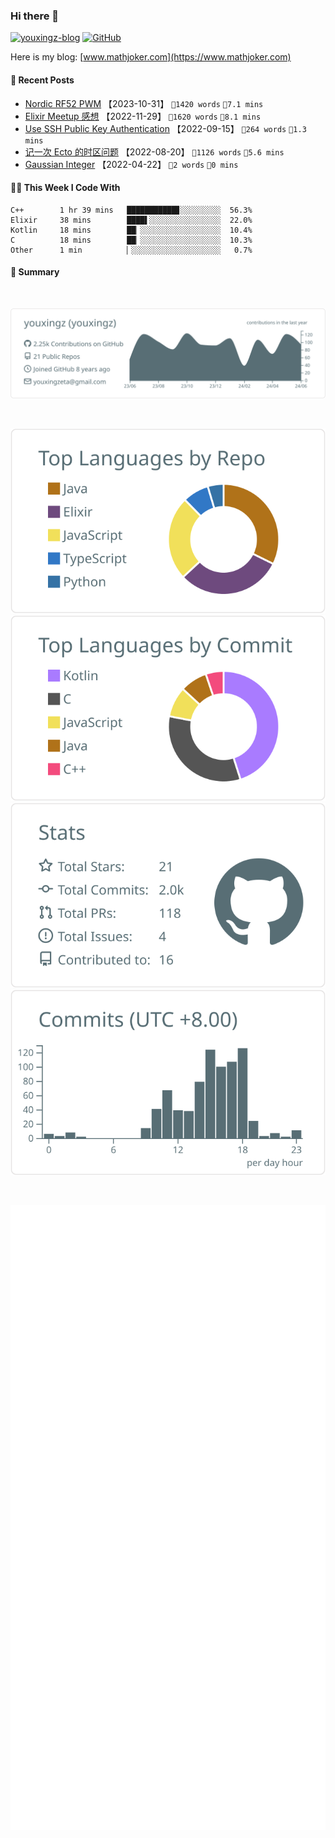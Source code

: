 ### Hi there 👋

[![youxingz-blog](https://img.shields.io/badge/blog-youxingz-3cf?style=flat-square)](https://www.youxingz.com)
[![GitHub](https://img.shields.io/github/followers/youxingz?logo=github&style=flat-square)](https://github.com/youxingz)

Here is my blog:
[www.mathjoker.com](https://www.mathjoker.com)

#### 📰 Recent Posts

<!-- blog: https://youxingz.com starts -->

- <a href="https://youxingz.com/hardware/nordic-nrf52-pwm" target="_blank">Nordic RF52 PWM</a> 【2023-10-31】 `📖1420 words` `🫣7.1 mins`
- <a href="https://youxingz.com/software/elixir-meetup" target="_blank">Elixir Meetup 感想</a> 【2022-11-29】 `📖1620 words` `🫣8.1 mins`
- <a href="https://youxingz.com/software/ssh-rsa-generate" target="_blank">Use SSH Public Key Authentication</a> 【2022-09-15】 `📖264 words` `🫣1.3 mins`
- <a href="https://youxingz.com/software/ecto-timezone" target="_blank">记一次 Ecto 的时区问题</a> 【2022-08-20】 `📖1126 words` `🫣5.6 mins`
- <a href="https://youxingz.com/math/gauss-integer" target="_blank">Gaussian Integer</a> 【2022-04-22】 `📖2 words` `🫣0 mins`
  <!-- blog: https://youxingz.com ends -->

#### 👨‍💻 This Week I Code With

```text
C++        1 hr 39 mins   ███████████▊░░░░░░░░░  56.3%
Elixir     38 mins        ████▌░░░░░░░░░░░░░░░░  22.0%
Kotlin     18 mins        ██▏░░░░░░░░░░░░░░░░░░  10.4%
C          18 mins        ██▏░░░░░░░░░░░░░░░░░░  10.3%
Other      1 min          ▏░░░░░░░░░░░░░░░░░░░░   0.7%
```

#### 🔭 Summary

<br/>

[![](https://raw.githubusercontent.com/youxingz/youxingz/main/profile-summary-card-output/default/0-profile-details.svg)](https://github.com/youxingz)

<br/>

[![](https://raw.githubusercontent.com/youxingz/youxingz/main/profile-summary-card-output/default/1-repos-per-language.svg)](https://github.com/youxingz)
[![](https://raw.githubusercontent.com/youxingz/youxingz/main/profile-summary-card-output/default/2-most-commit-language.svg)](https://github.com/youxingz)
[![](https://raw.githubusercontent.com/youxingz/youxingz/main/profile-summary-card-output/default/3-stats.svg)](https://github.com/youxingz)
[![](https://raw.githubusercontent.com/youxingz/youxingz/main/profile-summary-card-output/default/4-productive-time.svg)](https://github.com/youxingz)

<br/>

[![](https://raw.githubusercontent.com/youxingz/youxingz/main/github-metrics.svg)](https://github.com/youxingz)
